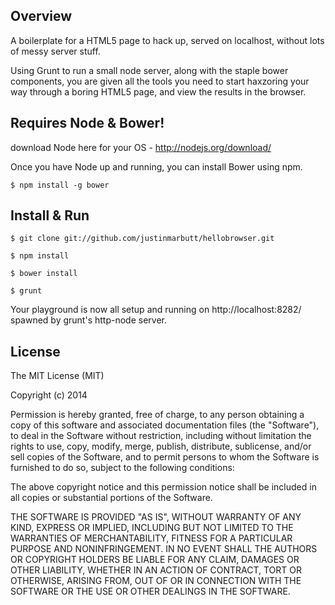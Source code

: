 ## Overview

A boilerplate for a HTML5 page to hack up, served on localhost, without lots of messy server stuff.

Using Grunt to run a small node server, along with the staple bower components, you are given all the tools you need to start haxzoring your way through a boring HTML5 page, and view the results in the browser.

## Requires Node & Bower!

download Node here for your OS - http://nodejs.org/download/

Once you have Node up and running, you can install Bower using npm.

```terminal
$ npm install -g bower
````

## Install & Run

```terminal
$ git clone git://github.com/justinmarbutt/hellobrowser.git
```
```terminal
$ npm install
```
```terminal
$ bower install
```
```terminal
$ grunt
````
Your playground is now all setup and running on http://localhost:8282/ spawned by grunt's http-node server.

## License

The MIT License (MIT)

Copyright (c) 2014 

Permission is hereby granted, free of charge, to any person obtaining a copy
of this software and associated documentation files (the "Software"), to deal
in the Software without restriction, including without limitation the rights
to use, copy, modify, merge, publish, distribute, sublicense, and/or sell
copies of the Software, and to permit persons to whom the Software is
furnished to do so, subject to the following conditions:

The above copyright notice and this permission notice shall be included in
all copies or substantial portions of the Software.

THE SOFTWARE IS PROVIDED "AS IS", WITHOUT WARRANTY OF ANY KIND, EXPRESS OR
IMPLIED, INCLUDING BUT NOT LIMITED TO THE WARRANTIES OF MERCHANTABILITY,
FITNESS FOR A PARTICULAR PURPOSE AND NONINFRINGEMENT. IN NO EVENT SHALL THE
AUTHORS OR COPYRIGHT HOLDERS BE LIABLE FOR ANY CLAIM, DAMAGES OR OTHER
LIABILITY, WHETHER IN AN ACTION OF CONTRACT, TORT OR OTHERWISE, ARISING FROM,
OUT OF OR IN CONNECTION WITH THE SOFTWARE OR THE USE OR OTHER DEALINGS IN
THE SOFTWARE.